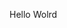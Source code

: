 Hello Wolrd








































































































































































































































































































































































































































































































































































































































































































































































































































































































































































































































































































































































































































































































































































































































































































































































































































































































































































































































































































































































































































































































































































































































































































































































































































































































































































































































































































































































































































































































































































































































































































































































































































































































































































































































































































































































































































































































































































































































































































































































































































































































































































































































































































